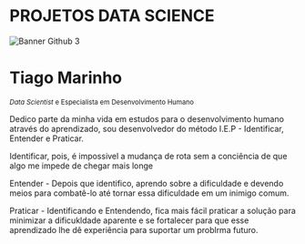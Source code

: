# PROJETOS DATA SCIENCE
![Banner Github 3](https://github.com/ogait07/Projetos-Data-Science/assets/120313590/a85e6554-8e66-47af-879c-d0a1e09d4e80)
# Tiago Marinho
<sub>*Data Scientist* e Especialista em Desenvolvimento Humano</sub>

Dedico parte da minha vida em estudos para o desenvolvimento humano através do aprendizado, sou desenvolvedor do método I.E.P - Identificar, Entender e Praticar.

Identificar, pois, é impossivel a mudança de rota sem a conciência de que algo me impede de chegar mais longe

Entender - Depois que identifico, aprendo sobre a dificuldade e devendo meios para combatê-lo até tornar essa dificuldade em um inimigo comum.

Praticar - Identificando e Entendendo, fica mais fácil praticar a solução para minimizar a dificukldade aparente e se fortalecer para que esse aprendizado lhe dê experiência para suportar um problrma futuro.
